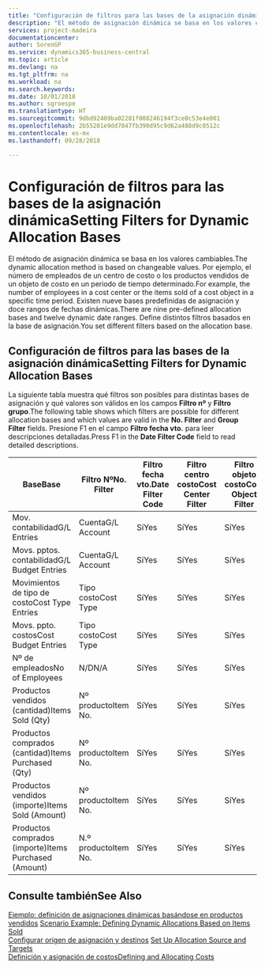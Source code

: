 ```yaml
---
title: "Configuración de filtros para las bases de la asignación dinámica | Documentos de Microsoft"
description: "El método de asignación dinámica se basa en los valores cambiables. Por ejemplo, el número de empleados de un centro de costo o los productos vendidos de un objeto de costo en un periodo de tiempo determinado. Existen nueve bases predefinidas de asignación y doce rangos de fechas dinámicas. Define distintos filtros basados en la base de asignación."
services: project-madeira
documentationcenter: 
author: SorenGP
ms.service: dynamics365-business-central
ms.topic: article
ms.devlang: na
ms.tgt_pltfrm: na
ms.workload: na
ms.search.keywords: 
ms.date: 10/01/2018
ms.author: sgroespe
ms.translationtype: HT
ms.sourcegitcommit: 9dbd92409ba02281f008246194f3ce0c53e4e001
ms.openlocfilehash: 2b55201e9dd7847fb390d95c9d62a488d9c0512c
ms.contentlocale: es-mx
ms.lasthandoff: 09/28/2018

---
```

# <a name="setting-filters-for-dynamic-allocation-bases"></a><span data-ttu-id="8eb1c-106">Configuración de filtros para las bases de la asignación dinámica</span><span class="sxs-lookup"><span data-stu-id="8eb1c-106">Setting Filters for Dynamic Allocation Bases</span></span>
<span data-ttu-id="8eb1c-107">El método de asignación dinámica se basa en los valores cambiables.</span><span class="sxs-lookup"><span data-stu-id="8eb1c-107">The dynamic allocation method is based on changeable values.</span></span> <span data-ttu-id="8eb1c-108">Por ejemplo, el número de empleados de un centro de costo o los productos vendidos de un objeto de costo en un periodo de tiempo determinado.</span><span class="sxs-lookup"><span data-stu-id="8eb1c-108">For example, the number of employees in a cost center or the items sold of a cost object in a specific time period.</span></span> <span data-ttu-id="8eb1c-109">Existen nueve bases predefinidas de asignación y doce rangos de fechas dinámicas.</span><span class="sxs-lookup"><span data-stu-id="8eb1c-109">There are nine pre-defined allocation bases and twelve dynamic date ranges.</span></span> <span data-ttu-id="8eb1c-110">Define distintos filtros basados en la base de asignación.</span><span class="sxs-lookup"><span data-stu-id="8eb1c-110">You set different filters based on the allocation base.</span></span>  

## <a name="setting-filters-for-dynamic-allocation-bases"></a><span data-ttu-id="8eb1c-111">Configuración de filtros para las bases de la asignación dinámica</span><span class="sxs-lookup"><span data-stu-id="8eb1c-111">Setting Filters for Dynamic Allocation Bases</span></span>  
 <span data-ttu-id="8eb1c-112">La siguiente tabla muestra qué filtros son posibles para distintas bases de asignación y qué valores son válidos en los campos **Filtro nº** y **Filtro grupo**.</span><span class="sxs-lookup"><span data-stu-id="8eb1c-112">The following table shows which filters are possible for different allocation bases and which values are valid in the **No. Filter** and **Group Filter** fields.</span></span> <span data-ttu-id="8eb1c-113">Presione F1 en el campo **Filtro fecha vto.** para leer descripciones detalladas.</span><span class="sxs-lookup"><span data-stu-id="8eb1c-113">Press F1 in the **Date Filter Code** field to read detailed descriptions.</span></span>  

|<span data-ttu-id="8eb1c-114">**Base**</span><span class="sxs-lookup"><span data-stu-id="8eb1c-114">**Base**</span></span>|<span data-ttu-id="8eb1c-115">**Filtro Nº**</span><span class="sxs-lookup"><span data-stu-id="8eb1c-115">**No. Filter**</span></span>|<span data-ttu-id="8eb1c-116">**Filtro fecha vto.**</span><span class="sxs-lookup"><span data-stu-id="8eb1c-116">**Date Filter Code**</span></span>|<span data-ttu-id="8eb1c-117">**Filtro centro costo**</span><span class="sxs-lookup"><span data-stu-id="8eb1c-117">**Cost Center Filter**</span></span>|<span data-ttu-id="8eb1c-118">**Filtro objeto costo**</span><span class="sxs-lookup"><span data-stu-id="8eb1c-118">**Cost Object Filter**</span></span>|<span data-ttu-id="8eb1c-119">**Filtro grupo**</span><span class="sxs-lookup"><span data-stu-id="8eb1c-119">**Group Filter**</span></span>|  
|--------------|----------------------------------------|----------------------------------------------|------------------------------------------------|------------------------------------------------|------------------------------------------|  
|<span data-ttu-id="8eb1c-120">Mov. contabilidad</span><span class="sxs-lookup"><span data-stu-id="8eb1c-120">G/L Entries</span></span>|<span data-ttu-id="8eb1c-121">Cuenta</span><span class="sxs-lookup"><span data-stu-id="8eb1c-121">G/L Account</span></span>|<span data-ttu-id="8eb1c-122">Sí</span><span class="sxs-lookup"><span data-stu-id="8eb1c-122">Yes</span></span>|<span data-ttu-id="8eb1c-123">Sí</span><span class="sxs-lookup"><span data-stu-id="8eb1c-123">Yes</span></span>|<span data-ttu-id="8eb1c-124">Sí</span><span class="sxs-lookup"><span data-stu-id="8eb1c-124">Yes</span></span>|<span data-ttu-id="8eb1c-125">N/D</span><span class="sxs-lookup"><span data-stu-id="8eb1c-125">N/A</span></span>|  
|<span data-ttu-id="8eb1c-126">Movs. pptos. contabilidad</span><span class="sxs-lookup"><span data-stu-id="8eb1c-126">G/L Budget Entries</span></span>|<span data-ttu-id="8eb1c-127">Cuenta</span><span class="sxs-lookup"><span data-stu-id="8eb1c-127">G/L Account</span></span>|<span data-ttu-id="8eb1c-128">Sí</span><span class="sxs-lookup"><span data-stu-id="8eb1c-128">Yes</span></span>|<span data-ttu-id="8eb1c-129">Sí</span><span class="sxs-lookup"><span data-stu-id="8eb1c-129">Yes</span></span>|<span data-ttu-id="8eb1c-130">Sí</span><span class="sxs-lookup"><span data-stu-id="8eb1c-130">Yes</span></span>|<span data-ttu-id="8eb1c-131">Nombres pptos. contabilidad</span><span class="sxs-lookup"><span data-stu-id="8eb1c-131">G/L Budget Name</span></span>|  
|<span data-ttu-id="8eb1c-132">Movimientos de tipo de costo</span><span class="sxs-lookup"><span data-stu-id="8eb1c-132">Cost Type Entries</span></span>|<span data-ttu-id="8eb1c-133">Tipo costo</span><span class="sxs-lookup"><span data-stu-id="8eb1c-133">Cost Type</span></span>|<span data-ttu-id="8eb1c-134">Sí</span><span class="sxs-lookup"><span data-stu-id="8eb1c-134">Yes</span></span>|<span data-ttu-id="8eb1c-135">Sí</span><span class="sxs-lookup"><span data-stu-id="8eb1c-135">Yes</span></span>|<span data-ttu-id="8eb1c-136">Sí</span><span class="sxs-lookup"><span data-stu-id="8eb1c-136">Yes</span></span>|<span data-ttu-id="8eb1c-137">N/D</span><span class="sxs-lookup"><span data-stu-id="8eb1c-137">N/A</span></span>|  
|<span data-ttu-id="8eb1c-138">Movs. ppto. costos</span><span class="sxs-lookup"><span data-stu-id="8eb1c-138">Cost Budget Entries</span></span>|<span data-ttu-id="8eb1c-139">Tipo costo</span><span class="sxs-lookup"><span data-stu-id="8eb1c-139">Cost Type</span></span>|<span data-ttu-id="8eb1c-140">Sí</span><span class="sxs-lookup"><span data-stu-id="8eb1c-140">Yes</span></span>|<span data-ttu-id="8eb1c-141">Sí</span><span class="sxs-lookup"><span data-stu-id="8eb1c-141">Yes</span></span>|<span data-ttu-id="8eb1c-142">Sí</span><span class="sxs-lookup"><span data-stu-id="8eb1c-142">Yes</span></span>|<span data-ttu-id="8eb1c-143">Nombre ppto.</span><span class="sxs-lookup"><span data-stu-id="8eb1c-143">Budget Name</span></span>|  
|<span data-ttu-id="8eb1c-144">Nº de empleados</span><span class="sxs-lookup"><span data-stu-id="8eb1c-144">No of Employees</span></span>|<span data-ttu-id="8eb1c-145">N/D</span><span class="sxs-lookup"><span data-stu-id="8eb1c-145">N/A</span></span>|<span data-ttu-id="8eb1c-146">Sí</span><span class="sxs-lookup"><span data-stu-id="8eb1c-146">Yes</span></span>|<span data-ttu-id="8eb1c-147">Sí</span><span class="sxs-lookup"><span data-stu-id="8eb1c-147">Yes</span></span>|<span data-ttu-id="8eb1c-148">Sí</span><span class="sxs-lookup"><span data-stu-id="8eb1c-148">Yes</span></span>|<span data-ttu-id="8eb1c-149">N/D</span><span class="sxs-lookup"><span data-stu-id="8eb1c-149">N/A</span></span>|  
|<span data-ttu-id="8eb1c-150">Productos vendidos (cantidad)</span><span class="sxs-lookup"><span data-stu-id="8eb1c-150">Items Sold (Qty)</span></span>|<span data-ttu-id="8eb1c-151">Nº producto</span><span class="sxs-lookup"><span data-stu-id="8eb1c-151">Item No.</span></span>|<span data-ttu-id="8eb1c-152">Sí</span><span class="sxs-lookup"><span data-stu-id="8eb1c-152">Yes</span></span>|<span data-ttu-id="8eb1c-153">Sí</span><span class="sxs-lookup"><span data-stu-id="8eb1c-153">Yes</span></span>|<span data-ttu-id="8eb1c-154">Sí</span><span class="sxs-lookup"><span data-stu-id="8eb1c-154">Yes</span></span>|<span data-ttu-id="8eb1c-155">Grupo contable inventario</span><span class="sxs-lookup"><span data-stu-id="8eb1c-155">Inventory Posting Group</span></span>|  
|<span data-ttu-id="8eb1c-156">Productos comprados (cantidad)</span><span class="sxs-lookup"><span data-stu-id="8eb1c-156">Items Purchased (Qty)</span></span>|<span data-ttu-id="8eb1c-157">Nº producto</span><span class="sxs-lookup"><span data-stu-id="8eb1c-157">Item No.</span></span>|<span data-ttu-id="8eb1c-158">Sí</span><span class="sxs-lookup"><span data-stu-id="8eb1c-158">Yes</span></span>|<span data-ttu-id="8eb1c-159">Sí</span><span class="sxs-lookup"><span data-stu-id="8eb1c-159">Yes</span></span>|<span data-ttu-id="8eb1c-160">Sí</span><span class="sxs-lookup"><span data-stu-id="8eb1c-160">Yes</span></span>|<span data-ttu-id="8eb1c-161">Grupo contable inventario</span><span class="sxs-lookup"><span data-stu-id="8eb1c-161">Inventory Posting Group</span></span>|  
|<span data-ttu-id="8eb1c-162">Productos vendidos (importe)</span><span class="sxs-lookup"><span data-stu-id="8eb1c-162">Items Sold (Amount)</span></span>|<span data-ttu-id="8eb1c-163">Nº producto</span><span class="sxs-lookup"><span data-stu-id="8eb1c-163">Item No.</span></span>|<span data-ttu-id="8eb1c-164">Sí</span><span class="sxs-lookup"><span data-stu-id="8eb1c-164">Yes</span></span>|<span data-ttu-id="8eb1c-165">Sí</span><span class="sxs-lookup"><span data-stu-id="8eb1c-165">Yes</span></span>|<span data-ttu-id="8eb1c-166">Sí</span><span class="sxs-lookup"><span data-stu-id="8eb1c-166">Yes</span></span>|<span data-ttu-id="8eb1c-167">Grupo contable inventario</span><span class="sxs-lookup"><span data-stu-id="8eb1c-167">Inventory Posting Group</span></span>|  
|<span data-ttu-id="8eb1c-168">Productos comprados (importe)</span><span class="sxs-lookup"><span data-stu-id="8eb1c-168">Items Purchased (Amount)</span></span>|<span data-ttu-id="8eb1c-169">N.º producto</span><span class="sxs-lookup"><span data-stu-id="8eb1c-169">Item No.</span></span>|<span data-ttu-id="8eb1c-170">Sí</span><span class="sxs-lookup"><span data-stu-id="8eb1c-170">Yes</span></span>|<span data-ttu-id="8eb1c-171">Sí</span><span class="sxs-lookup"><span data-stu-id="8eb1c-171">Yes</span></span>|<span data-ttu-id="8eb1c-172">Sí</span><span class="sxs-lookup"><span data-stu-id="8eb1c-172">Yes</span></span>|<span data-ttu-id="8eb1c-173">Grupo contable inventario</span><span class="sxs-lookup"><span data-stu-id="8eb1c-173">Inventory Posting Group</span></span>|  

## <a name="see-also"></a><span data-ttu-id="8eb1c-174">Consulte también</span><span class="sxs-lookup"><span data-stu-id="8eb1c-174">See Also</span></span>  
 <span data-ttu-id="8eb1c-175">[Ejemplo: definición de asignaciones dinámicas basándose en productos vendidos](finance-scenario-example-defining-dynamic-allocations-based-on-items-sold.md) </span><span class="sxs-lookup"><span data-stu-id="8eb1c-175">[Scenario Example: Defining Dynamic Allocations Based on Items Sold](finance-scenario-example-defining-dynamic-allocations-based-on-items-sold.md) </span></span>  
 <span data-ttu-id="8eb1c-176">[Configurar origen de asignación y destinos](finance-how-to-set-up-allocation-source-and-targets.md) </span><span class="sxs-lookup"><span data-stu-id="8eb1c-176">[Set Up Allocation Source and Targets](finance-how-to-set-up-allocation-source-and-targets.md) </span></span>  
 [<span data-ttu-id="8eb1c-177">Definición y asignación de costos</span><span class="sxs-lookup"><span data-stu-id="8eb1c-177">Defining and Allocating Costs</span></span>](finance-define-and-allocate-costs.md)

